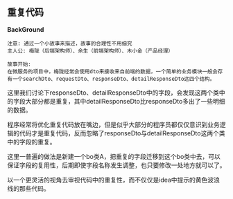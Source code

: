## 重复代码

**BackGround**

```
注意: 通过一个小故事来描述，故事的合理性不用细究
主人公: 梅陇（后端架构师）、余生（前端架构师）、木小金（产品经理）

故事开始: 
在微服务的项目中，梅陇经常会使用dto来接收来自前端的数据，一个简单的业务模块一般会存有一个searchDto、requestDto、responseDto、detailResponseDto这四个结构。
```

这里我们讨论下responseDto、detailResponseDto中的字段，会发现这两个类中的字段大部分都是重复，其中detailResponseDto比responseDto多出了一些明细的数据。

程序经常将优化重复代码放在嘴边，但是似乎大部分的程序员都仅仅意识到业务逻辑的代码才是重复代码，反而忽略了responseDto与detailResponseDto这两个类中的字段的重复。

这里一普遍的做法是新建一个bo类A，把重复的字段迁移到这个bo类中去，可以保证字段的复用性，后期即使字段名称发生调整，也只要修改一处地方就可以了。

以一个更灵活的视角去审视代码中的重复性，而不仅仅是idea中提示的黄色波浪线的那些代码。
